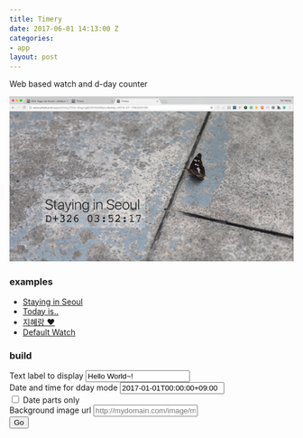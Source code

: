 ```yaml
---
title: Timery
date: 2017-06-01 14:13:00 Z
categories:
- app
layout: post
---
```


Web based watch and d-day counter

![Timery Screenshot](/assets/2017/timery_screenshot.png)

### examples

* [Staying in Seoul](http://www.jollybus.kr/apps/timery/?title=Staying%20in%20Seoul&dday=2016-07-10T20:00:00%2B09:00)
* [Today is..]( http://www.jollybus.kr/apps/timery/?title=Today%20is..&bg=https://www.google.com/images/branding/googlelogo/2x/googlelogo_color_272x92dp.png&byDays)
* [지혜랑 ♥]( http://www.jollybus.kr/apps/timery/?title=%EC%A7%80%ED%98%9C%EB%9E%91%20%E2%99%A5&dday=2016-07-10T20:00:00%2B09:00)
* [Default Watch](http://www.jollybus.kr/apps/timery)

### build

<form action='/apps/timery' method='get'>
  <div class='form-group'>
    <label for='title'>Text label to display</label>
    <input id='title' type='text' name='title' placeholder='Enter title' value='Hello World~!' class='form-control' />
  </div>
  <div class='form-group'>
    <label for='dday'>Date and time for dday mode</label>
    <input id='dday' type='text' name='dday' placeholder='Enter date and time' value='2017-01-01T00:00:00+09:00' class='form-control'/>
  </div>
  <div class='form-check'>
    <label for='byDays' class='form-check-label'>
      <input id='byDays' type='checkbox' name='byDays' class='form-check-input'/>
      Date parts only
    </label>
  </div>
  <div class='form-group'>
    <label for='bg'>Background image url</label>
    <input id='bg' type='text' name='bg' placeholder='http://mydomain.com/image/myImage.jpeg' class='form-control'>
  </div>
  <button class='btn btn-primary'>Go</button>
</form>
